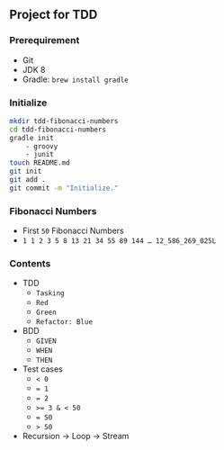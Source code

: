 ## Project for TDD

### Prerequirement

* Git
* JDK 8
* Gradle: `brew install gradle`

### Initialize

```bash
mkdir tdd-fibonacci-numbers
cd tdd-fibonacci-numbers
gradle init
    - groovy
    - junit
touch README.md
git init
git add .
git commit -m "Initialize."
```

### Fibonacci Numbers

- First `50` Fibonacci Numbers
- `1 1 2 3 5 8 13 21 34 55 89 144 … 12_586_269_025L`

### Contents

* TDD
    - `Tasking`
    - `Red`
    - `Green`
    - `Refactor: Blue`
* BDD
    - `GIVEN`
    - `WHEN`
    - `THEN`
* Test cases
    - `< 0`
    - `= 1`
    - `= 2`
    - `>= 3 & < 50`
    - `= 50`
    - `> 50`
* Recursion -> Loop -> Stream
